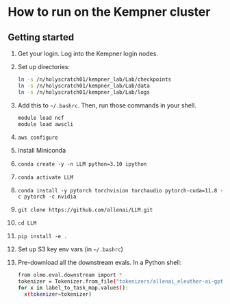 How to run on the Kempner cluster
===

Getting started
---

1. Get your login. Log into the Kempner login nodes.
2. Set up directories:

   ```bash
   ln -s /n/holyscratch01/kempner_lab/Lab/checkpoints
   ln -s /n/holyscratch01/kempner_lab/Lab/data
   ln -s /n/holyscratch01/kempner_lab/Lab/logs
   ```

3. Add this to `~/.bashrc`. Then, run those commands in your shell.

   ```bash
   module load ncf
   module load awscli
   ```

4. `aws configure`
5. Install Miniconda
6. `conda create -y -n LLM python=3.10 ipython`
7. `conda activate LLM`
8. `conda install -y pytorch torchvision torchaudio pytorch-cuda=11.8 -c pytorch -c nvidia`
9. `git clone https://github.com/allenai/LLM.git`
10. `cd LLM`
11. `pip install -e .`
12. Set up S3 key env vars (in `~/.bashrc`)
13. Pre-download all the downstream evals. In a Python shell:

    ```bash
    from olmo.eval.downstream import *
    tokenizer = Tokenizer.from_file("tokenizers/allenai_eleuther-ai-gpt-neox-20b-pii-special.json")
    for x in label_to_task_map.values():
      x(tokenizer=tokenizer)
    ```